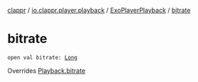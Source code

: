 [clappr](../../index.md) / [io.clappr.player.playback](../index.md) / [ExoPlayerPlayback](index.md) / [bitrate](./bitrate.md)

# bitrate

`open val bitrate: `[`Long`](https://kotlinlang.org/api/latest/jvm/stdlib/kotlin/-long/index.html)

Overrides [Playback.bitrate](../../io.clappr.player.components/-playback/bitrate.md)

